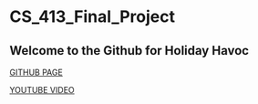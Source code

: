 # CS_413_Final_Project

## Welcome to the Github for Holiday Havoc

[GITHUB PAGE](https://jen5812.github.io/CS_413_Final_Project/)

[YOUTUBE VIDEO](https://youtu.be/p3w5AYf25DI)
